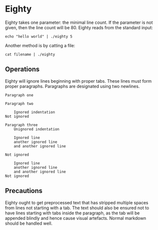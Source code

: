# Eighty #

Eighty takes one parameter: the minimal line count. If the parameter is not given, then
the line count will be 80. Eighty reads from the standard input:

	echo "hello world" | ./eighty 5

Another method is by catting a file:

	cat filename | ./eighty

## Operations ##

Eighty will ignore lines beginning with proper tabs. These lines must form proper paragraphs.
Paragraphs are designated using two newlines.

	Paragraph one

	Paragraph two

		Ignored indentation
	Not ignored

	Paragraph three
		Unignored indentation

		Ignored line
		another ignored line
		and another ignored line

	Not ignored

		Ignored line
		another ignored line
		and another ignored line
	Not ignored

## Precautions ##

Eighty ought to get preprocessed text that has stripped multiple spaces from lines
not starting with a tab. The text should also be ensured not to have lines starting
with tabs inside the paragraph, as the tab will be appended blindly and hence cause
visual artefacts. Normal markdown should be handled well.
